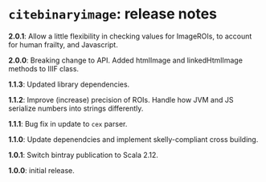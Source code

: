 # `citebinaryimage`: release notes

**2.0.1**: Allow a little flexibility in checking values for ImageROIs, to account for human frailty, and Javascript.

**2.0.0**: Breaking change to API. Added htmlImage and linkedHtmlImage methods to IIIF class.

**1.1.3**: Updated library dependencies.

**1.1.2**:  Improve (increase) precision of ROIs. Handle how JVM and JS serialize numbers into strings differently.

**1.1.1**:  Bug fix in update to `cex` parser.

**1.1.0**: Update depenendcies and implement skelly-compliant cross building.

**1.0.1**:  Switch bintray publication to Scala 2.12.

**1.0.0**:  initial release.
